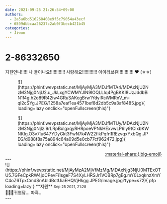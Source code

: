 ```yaml
---
date: 2021-09-25 21:26:54+09:00
authors:
  - 2a5a6bd516268408e9f5c79054a43ecf
  - 6599dbbcaa26237c2ab0f3becb421b45
categories:
  - Jiwon
---
```


# 2-86332650

<div class="post-container" markdown="1">
<div class="content-container md-sidebar__scrollwrap" markdown="1">

지원언니!!!!! 나 들이나요!!!!!!!!!!!! 사랑해요!!!!!!!!!!!! 아이러브유!!!!!!!!!!!! ❤️ (ㅎㅎ)
<figure markdown="1">
![](https://phinf.wevpstatic.net/MjAyMjA3MDJfMTA4/MDAxNjU2NzM3Njg0NjU2.u_JkLxgYCWMYJlN9IOQLLIq4PgBKKI8UzJddbBiN1f4g.h2o89R42iw4GRuSAKcgBrw1YdyIRcWMRnV_m-qI2cSYg.JPEG/1258a7eaf1ea4571bef8d2db5c9a3af8485.jpg){ loading=lazy onclick="openFullscreen(this)"}
</figure>

<figure markdown="1">
![](https://phinf.wevpstatic.net/MjAyMjA3MDJfMTUy/MDAxNjU2NzM3Njg0NjIz.9rLRpBolgxqyRHRpoeVPNkHExvwLP6ly9tCIxbKWNKIg.O3v7lu647YDyGkt3FwN7k4W22fikPqfn1REzvqxYxbQg.JPEG/d988f8a75a894c64a09d5e0cb77cf962472.jpg){ loading=lazy onclick="openFullscreen(this)"}
</figure>


</div>
</div>

<div style="text-align: right;" markdown="1">
<a href="https://weverse.io/fromis9/fanpost/2-86332650" style="text-align: right;">:material-share:{.big-emoji}</a>
</div>
---

<div class="comments-container md-sidebar__scrollwrap" markdown="1">
<div class="comment" markdown="1">
<div class='id-container' markdown="1">
![](https://phinf.wevpstatic.net/MjAyMzA2MjVfMzMg/MDAxNjg3NjU0MTExOTU5.7GFeCpkRW4jdCPevFi1sgeF7S4XyLHRSJr1VOBRp7gEg.mY0LxqknzXmYC4oZ6TpxCmdSnAbldBctUiaEHQVjHkgg.JPEG/image.jpg?type=s72){ pfp loading=lazy }
**<span class="artist">지원</span>** <small>Sep 25 2021, 21:28</small><br>
</div>
<div class='comment-body' markdown="1">
🥺🥺🥺귀엽닼... 따흑..
</div>
</div>
</div>
---
